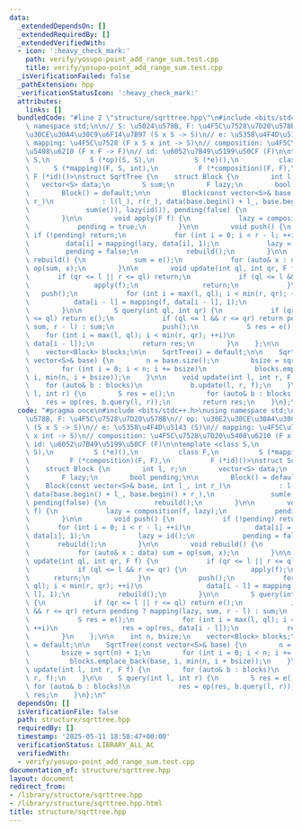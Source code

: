 ```yaml
---
data:
  _extendedDependsOn: []
  _extendedRequiredBy: []
  _extendedVerifiedWith:
  - icon: ':heavy_check_mark:'
    path: verify/yosupo-point_add_range_sum.test.cpp
    title: verify/yosupo-point_add_range_sum.test.cpp
  _isVerificationFailed: false
  _pathExtension: hpp
  _verificationStatusIcon: ':heavy_check_mark:'
  attributes:
    links: []
  bundledCode: "#line 2 \"structure/sqrttree.hpp\"\n#include <bits/stdc++.h>\nusing\
    \ namespace std;\n\n// S: \u5024\u578B, F: \u4F5C\u7528\u7D20\u578B\n// op: \u30E2\
    \u30CE\u30A4\u30C9\u6F14\u7B97 (S x S -> S)\n// e: \u5358\u4F4D\u5143 (S)\n//\
    \ mapping: \u4F5C\u7528 (F x S x int -> S)\n// composition: \u4F5C\u7528\u7D20\
    \u5408\u6210 (F x F -> F)\n// id: \u6052\u7B49\u5199\u50CF (F)\n\ntemplate <class\
    \ S,\n          S (*op)(S, S),\n          S (*e)(),\n          class F,\n    \
    \      S (*mapping)(F, S, int),\n          F (*composition)(F, F),\n         \
    \ F (*id)()>\nstruct SqrtTree {\n    struct Block {\n        int l, r;\n     \
    \   vector<S> data;\n        S sum;\n        F lazy;\n        bool pending;\n\n\
    \        Block() = default;\n\n        Block(const vector<S>& base, int l_, int\
    \ r_)\n            : l(l_), r(r_), data(base.begin() + l_, base.begin() + r_),\n\
    \              sum(e()), lazy(id()), pending(false) {\n            rebuild();\n\
    \        }\n\n        void apply(F f) {\n            lazy = composition(f, lazy);\n\
    \            pending = true;\n        }\n\n        void push() {\n           \
    \ if (!pending) return;\n            for (int i = 0; i < r - l; ++i)\n       \
    \         data[i] = mapping(lazy, data[i], 1);\n            lazy = id();\n   \
    \         pending = false;\n            rebuild();\n        }\n\n        void\
    \ rebuild() {\n            sum = e();\n            for (auto& x : data) sum =\
    \ op(sum, x);\n        }\n\n        void update(int ql, int qr, F f) {\n     \
    \       if (qr <= l || r <= ql) return;\n            if (ql <= l && r <= qr) {\n\
    \                apply(f);\n                return;\n            }\n         \
    \   push();\n            for (int i = max(l, ql); i < min(r, qr); ++i)\n     \
    \           data[i - l] = mapping(f, data[i - l], 1);\n            rebuild();\n\
    \        }\n\n        S query(int ql, int qr) {\n            if (qr <= l || r\
    \ <= ql) return e();\n            if (ql <= l && r <= qr) return pending ? mapping(lazy,\
    \ sum, r - l) : sum;\n            push();\n            S res = e();\n        \
    \    for (int i = max(l, ql); i < min(r, qr); ++i)\n                res = op(res,\
    \ data[i - l]);\n            return res;\n        }\n    };\n\n    int n, bsize;\n\
    \    vector<Block> blocks;\n\n    SqrtTree() = default;\n\n    SqrtTree(const\
    \ vector<S>& base) {\n        n = base.size();\n        bsize = sqrt(n) + 1;\n\
    \        for (int i = 0; i < n; i += bsize)\n            blocks.emplace_back(base,\
    \ i, min(n, i + bsize));\n    }\n\n    void update(int l, int r, F f) {\n    \
    \    for (auto& b : blocks)\n            b.update(l, r, f);\n    }\n\n    S query(int\
    \ l, int r) {\n        S res = e();\n        for (auto& b : blocks)\n        \
    \    res = op(res, b.query(l, r));\n        return res;\n    }\n};\n"
  code: "#pragma once\n#include <bits/stdc++.h>\nusing namespace std;\n\n// S: \u5024\
    \u578B, F: \u4F5C\u7528\u7D20\u578B\n// op: \u30E2\u30CE\u30A4\u30C9\u6F14\u7B97\
    \ (S x S -> S)\n// e: \u5358\u4F4D\u5143 (S)\n// mapping: \u4F5C\u7528 (F x S\
    \ x int -> S)\n// composition: \u4F5C\u7528\u7D20\u5408\u6210 (F x F -> F)\n//\
    \ id: \u6052\u7B49\u5199\u50CF (F)\n\ntemplate <class S,\n          S (*op)(S,\
    \ S),\n          S (*e)(),\n          class F,\n          S (*mapping)(F, S, int),\n\
    \          F (*composition)(F, F),\n          F (*id)()>\nstruct SqrtTree {\n\
    \    struct Block {\n        int l, r;\n        vector<S> data;\n        S sum;\n\
    \        F lazy;\n        bool pending;\n\n        Block() = default;\n\n    \
    \    Block(const vector<S>& base, int l_, int r_)\n            : l(l_), r(r_),\
    \ data(base.begin() + l_, base.begin() + r_),\n              sum(e()), lazy(id()),\
    \ pending(false) {\n            rebuild();\n        }\n\n        void apply(F\
    \ f) {\n            lazy = composition(f, lazy);\n            pending = true;\n\
    \        }\n\n        void push() {\n            if (!pending) return;\n     \
    \       for (int i = 0; i < r - l; ++i)\n                data[i] = mapping(lazy,\
    \ data[i], 1);\n            lazy = id();\n            pending = false;\n     \
    \       rebuild();\n        }\n\n        void rebuild() {\n            sum = e();\n\
    \            for (auto& x : data) sum = op(sum, x);\n        }\n\n        void\
    \ update(int ql, int qr, F f) {\n            if (qr <= l || r <= ql) return;\n\
    \            if (ql <= l && r <= qr) {\n                apply(f);\n          \
    \      return;\n            }\n            push();\n            for (int i = max(l,\
    \ ql); i < min(r, qr); ++i)\n                data[i - l] = mapping(f, data[i -\
    \ l], 1);\n            rebuild();\n        }\n\n        S query(int ql, int qr)\
    \ {\n            if (qr <= l || r <= ql) return e();\n            if (ql <= l\
    \ && r <= qr) return pending ? mapping(lazy, sum, r - l) : sum;\n            push();\n\
    \            S res = e();\n            for (int i = max(l, ql); i < min(r, qr);\
    \ ++i)\n                res = op(res, data[i - l]);\n            return res;\n\
    \        }\n    };\n\n    int n, bsize;\n    vector<Block> blocks;\n\n    SqrtTree()\
    \ = default;\n\n    SqrtTree(const vector<S>& base) {\n        n = base.size();\n\
    \        bsize = sqrt(n) + 1;\n        for (int i = 0; i < n; i += bsize)\n  \
    \          blocks.emplace_back(base, i, min(n, i + bsize));\n    }\n\n    void\
    \ update(int l, int r, F f) {\n        for (auto& b : blocks)\n            b.update(l,\
    \ r, f);\n    }\n\n    S query(int l, int r) {\n        S res = e();\n       \
    \ for (auto& b : blocks)\n            res = op(res, b.query(l, r));\n        return\
    \ res;\n    }\n};\n"
  dependsOn: []
  isVerificationFile: false
  path: structure/sqrttree.hpp
  requiredBy: []
  timestamp: '2025-05-11 18:58:47+00:00'
  verificationStatus: LIBRARY_ALL_AC
  verifiedWith:
  - verify/yosupo-point_add_range_sum.test.cpp
documentation_of: structure/sqrttree.hpp
layout: document
redirect_from:
- /library/structure/sqrttree.hpp
- /library/structure/sqrttree.hpp.html
title: structure/sqrttree.hpp
---
```

